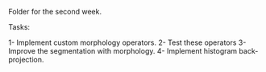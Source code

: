 Folder for the second week.

Tasks:

1- Implement custom morphology operators.
2- Test these operators
3- Improve the segmentation with morphology.
4- Implement histogram back-projection.
